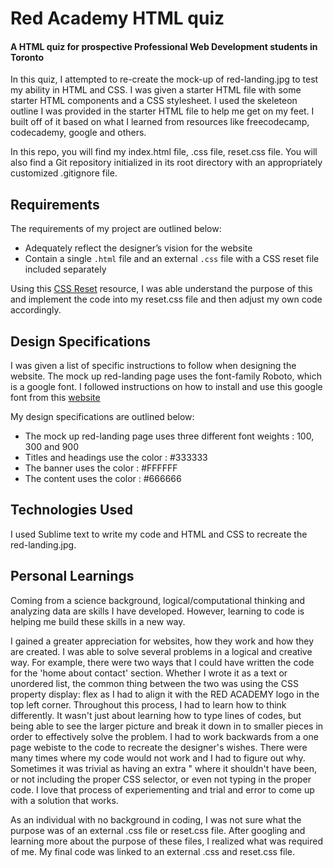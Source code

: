 
# Red Academy HTML quiz
#### A HTML quiz for prospective Professional Web Development students in Toronto

In this quiz, I attempted to re-create the mock-up of red-landing.jpg to test my ability in HTML and CSS. I was given a starter HTML file with some starter HTML components and a CSS stylesheet. I used the skeleteon outline I was provided in the starter HTML file to help me get on my feet. I built off of it based on what I learned from resources like freecodecamp, codecademy, google and others. 

In this repo, you will find my index.html file, .css file, reset.css file. You will also find a Git repository initialized in its root directory with an appropriately customized .gitignore file. 

## Requirements
The requirements of my project are outlined below:
* Adequately reflect the designer’s vision for the website
* Contain a single `.html` file and an external `.css` file with a CSS reset file included separately

Using this [CSS Reset](https://stackoverflow.com/questions/11578819/css-reset-what-exactly-does-it-do) resource, I was able understand the purpose of this and implement the code into my reset.css file and then adjust my own code accordingly.  

## Design Specifications 
I was given a list of specific instructions to follow when designing the website. The mock up red-landing page uses the font-family Roboto, which is a google font. I followed instructions on how to install and use this google font from this [website](http://www.cssnewbie.com/how-to-use-google-fonts-with-css-tutorial/#.WXitnIjyuiM)

My design specifications are outlined below:
* The mock up red-landing page uses three different font weights : 100, 300 and 900
* Titles and headings use the color : #333333 
* The banner uses the color : #FFFFFF
* The content uses the color : #666666

## Technologies Used
I used Sublime text to write my code and HTML and CSS to recreate the red-landing.jpg.

## Personal Learnings
Coming from a science background, logical/computational thinking and analyzing data are skills I have developed. However, learning to code is helping me build these skills in a new way. 

I gained a greater appreciation for websites, how they work and how they are created. I was able to solve several problems in a logical and creative way. For example, there were two ways that I could have written the code for the 'home about contact' section. Whether I wrote it as a text or unordered list, the common thing between the two was using the CSS property display: flex as I had to align it with the RED ACADEMY logo in the top left corner. Throughout this process, I had to learn how to think differently. It wasn't just about learning how to type lines of codes, but being able to see the larger picture and break it down in to smaller pieces in order to effectively solve the problem. I had to work backwards from a one page webiste to the code to recreate the designer's wishes. There were many times where my code would not work and I had to figure out why. Sometimes it was trivial as having an extra " where it shouldn't have been, or not including the proper CSS selector, or even not typing in the proper code. I love that process of experiementing and trial and error to come up with a solution that works. 

As an individual with no background in coding, I was not sure what the purpose was of an external .css file or reset.css file.  After googling and learning more about the purpose of these files, I realized what was required of me. My final code was linked to an external .css and reset.css file.
